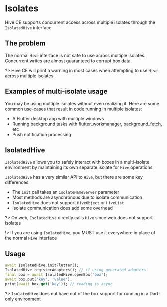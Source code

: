 # Isolates

Hive CE supports concurrent access across multiple isolates through the `IsolatedHive` interface

## The problem

The normal `Hive` interface is not safe to use across multiple isolates. Concurrent writes are almost guaranteed to corrupt box data.

?> Hive CE will print a warning in most cases when attempting to use `Hive` across multiple isolates

## Examples of multi-isolate usage

You may be using multiple isolates without even realizing it. Here are some common use-cases that result in code running in multiple isolates:

- A Flutter desktop app with multiple windows
- Running background tasks with [flutter_workmanager](https://pub.dev/packages/workmanager), [background_fetch](https://pub.dev/packages/background_fetch), etc
- Push notification processing

## IsolatedHive

`IsolatedHive` allows you to safely interact with boxes in a multi-isolate environment by maintaining its own separate isolate for `Hive` operations

`IsolatedHive` has a very similar API to `Hive`, but there are some key differences:

- The `init` call takes an `isolateNameServer` parameter
- Most methods are asynchronous due to isolate communication
- `IsolatedHive` does not support `HiveObject` or `HiveList`
- Isolate communication does add some overhead

?> On web, `IsolatedHive` directly calls `Hive` since web does not support isolates

!> If you are using `IsolatedHive`, you MUST use it everywhere in place of the normal `Hive` interface

## Usage

```dart
await IsolatedHive.initFlutter();
IsolatedHive.registerAdapters(); // if using generated adapters
final box = await IsolatedHive.openBox('box');
await box.put('key', 'value');
print(await box.get('key')); // reading is async
```

?> `IsolatedHive` does not have out of the box support for running in a Dart-only environment
